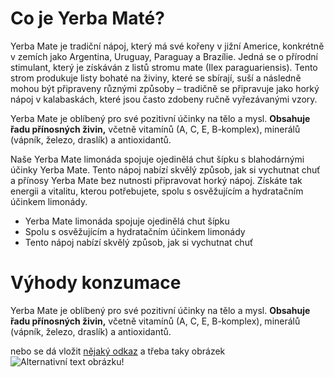 # Co je Yerba Maté?

Yerba Mate je tradiční nápoj, který má své kořeny v jižní Americe, konkrétně v zemích jako Argentina, Uruguay, Paraguay a Brazílie. Jedná se o přírodní stimulant, který je získáván z listů stromu mate (Ilex paraguariensis). Tento strom produkuje listy bohaté na živiny, které se sbírají, suší a následně mohou být připraveny různými způsoby – tradičně se připravuje jako horký nápoj v kalabaskách, které jsou často zdobeny ručně vyřezávanými vzory.

Yerba Mate je oblíbený pro své pozitivní účinky na tělo a mysl. **Obsahuje řadu přínosných živin,** včetně vitamínů (A, C, E, B-komplex), minerálů (vápník, železo, draslík) a antioxidantů.

Naše Yerba Mate limonáda spojuje ojedinělá chut šípku s blahodárnými účinky Yerba Mate. Tento nápoj nabízí skvělý způsob, jak si vychutnat chuť a přínosy Yerba Mate bez nutnosti připravovat horký nápoj. Získáte tak energii a vitalitu, kterou potřebujete, spolu s osvěžujícím a hydratačním účinkem limonády.

- Yerba Mate limonáda spojuje ojedinělá chut šípku
- Spolu s osvěžujícím a hydratačním účinkem limonády
- Tento nápoj nabízí skvělý způsob, jak si vychutnat chuť


# Výhody konzumace

Yerba Mate je oblíbený pro své pozitivní účinky na tělo a mysl. **Obsahuje řadu přínosných živin,** včetně vitamínů (A, C, E, B-komplex), minerálů (vápník, železo, draslík) a antioxidantů.

nebo se dá vložit [nějaký odkaz](https://wildmate.cz) a třeba taky obrázek
![Alternativní text obrázku!](https://photographylife.com/wp-content/uploads/2014/09/Nikon-D750-Image-Samples-2.jpg "Titulek co se zobrazí po najetí na obrázek")
